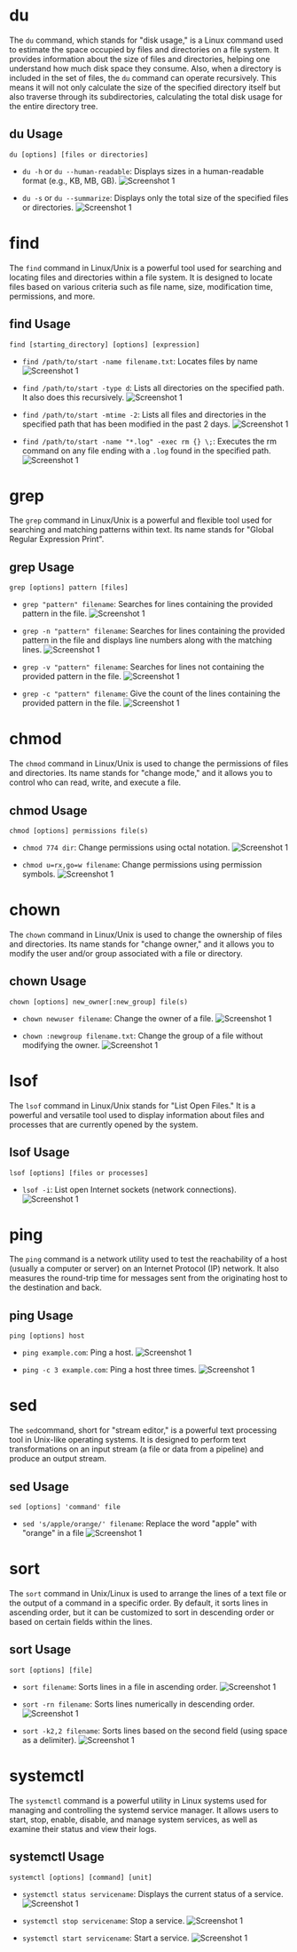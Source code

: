 # du

The `du` command, which stands for "disk usage," is a Linux command used to estimate the space occupied by files and directories on a file system.
It provides information about the size of files and directories, helping one understand how much disk space they consume.
Also, when a directory is included in the set of files, the `du` command can operate recursively.
This means it will not only calculate the size of the specified directory itself but also traverse through its subdirectories,
calculating the total disk usage for the entire directory tree.

## du Usage

`du [options] [files or directories]`

- `du -h` or `du --human-readable`: Displays sizes in a human-readable format (e.g., KB, MB, GB).
![Screenshot 1](./screenshots/human-readable.png)

- `du -s` or `du --summarize`: Displays only the total size of the specified files or directories.
![Screenshot 1](./screenshots/summarize-diskUsage.png)


# find

The `find` command in Linux/Unix is a powerful tool used for searching and locating files and directories within a file system.
It is designed to locate files based on various criteria such as file name, size, modification time, permissions, and more.

## find Usage

`find [starting_directory] [options] [expression]`

- `find /path/to/start -name filename.txt`: Locates files by name
![Screenshot 1](./screenshots/locateByName.png)

- `find /path/to/start -type d`: Lists all directories on the specified path. It also does this recursively.
![Screenshot 1](./screenshots/listDirFind.png)

- `find /path/to/start -mtime -2`: Lists all files and directories in the specified path that has been modified in the past 2 days.
![Screenshot 1](./screenshots/last-modified.png)

- `find /path/to/start -name "*.log" -exec rm {} \;`: Executes the rm command on any file ending with a `.log` found in the specified path.
![Screenshot 1](./screenshots/find-and-remove.png)


# grep

The `grep` command in Linux/Unix is a powerful and flexible tool used for searching and matching patterns within text. Its name stands for "Global Regular Expression Print".

## grep Usage

`grep [options] pattern [files]`

- `grep "pattern" filename`: Searches for lines containing the provided pattern in the file.
![Screenshot 1](./screenshots/regular-grep.png)

- `grep -n "pattern" filename`: Searches for lines containing the provided pattern in the file and displays line numbers along with the matching lines.
![Screenshot 1](./screenshots/line-number-grep.png)

- `grep -v "pattern" filename`: Searches for lines not containing the provided pattern in the file.
![Screenshot 1](./screenshots/excludePattern-grep.png)

- `grep -c "pattern" filename`: Give the count of the lines containing the provided pattern in the file.
![Screenshot 1](./screenshots/lineCount-grep.png)


# chmod

The `chmod` command in Linux/Unix is used to change the permissions of files and directories. Its name stands for "change mode," and it allows you to control who can read, write, and execute a file.

## chmod Usage

`chmod [options] permissions file(s)`

- `chmod 774 dir`: Change permissions using octal notation.
![Screenshot 1](./screenshots/octal-notation.png)

- `chmod u=rx,go=w filename`: Change permissions using permission symbols.
![Screenshot 1](./screenshots/permission-symbols.png)


# chown

The `chown` command in Linux/Unix is used to change the ownership of files and directories. Its name stands for "change owner," and it allows you to modify the user and/or group associated with a file or directory.

## chown Usage

`chown [options] new_owner[:new_group] file(s)`

- `chown newuser filename`: Change the owner of a file.
![Screenshot 1](./screenshots/change-user.png)

- `chown :newgroup filename.txt`: Change the group of a file without modifying the owner.
![Screenshot 1](./screenshots/sameowner-diffgroup.png)


# lsof

The `lsof` command in Linux/Unix stands for "List Open Files." It is a powerful and versatile tool used to display information about files and processes that are currently opened by the system.

## lsof Usage

`lsof [options] [files or processes]`

- `lsof -i`: List open Internet sockets (network connections).
![Screenshot 1](./screenshots/list-open-internet.png)


# ping

The `ping` command is a network utility used to test the reachability of a host (usually a computer or server) on an Internet Protocol (IP) network. It also measures the round-trip time for messages sent from the originating host to the destination and back.

## ping Usage

`ping [options] host`

- `ping example.com`: Ping a host.
![Screenshot 1](./screenshots/ping-host.png)

- `ping -c 3 example.com`: Ping a host three times.
![Screenshot 1](./screenshots/ping-thrice.png)


# sed

The `sed`command, short for "stream editor," is a powerful text processing tool in Unix-like operating systems. It is designed to perform text transformations on an input stream (a file or data from a pipeline) and produce an output stream.

## sed Usage

`sed [options] 'command' file`

- `sed 's/apple/orange/' filename`: Replace the word "apple" with "orange" in a file
![Screenshot 1](./screenshots/edit-sed.png)


# sort

The `sort` command in Unix/Linux is used to arrange the lines of a text file or the output of a command in a specific order. By default, it sorts lines in ascending order, but it can be customized to sort in descending order or based on certain fields within the lines.

## sort Usage

`sort [options] [file]`

- `sort filename`: Sorts lines in a file in ascending order.
![Screenshot 1](./screenshots/ascending-sort.png)

- `sort -rn filename`: Sorts lines numerically in descending order.
![Screenshot 1](./screenshots/descending-sort.png)

- `sort -k2,2 filename`: Sorts lines based on the second field (using space as a delimiter).
![Screenshot 1](./screenshots/ascending-from-second-line-sort.png)


# systemctl

The `systemctl` command is a powerful utility in Linux systems used for managing and controlling the systemd service manager. It allows users to start, stop, enable, disable, and manage system services, as well as examine their status and view their logs.

## systemctl Usage

`systemctl [options] [command] [unit]`

- `systemctl status servicename`: Displays the current status of a service.
![Screenshot 1](./screenshots/service-status.png)

- `systemctl stop servicename`: Stop a service.
![Screenshot 1](./screenshots/service-stop.png)

- `systemctl start servicename`: Start a service.
![Screenshot 1](./screenshots/service-start.png)